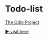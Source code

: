 # Todo-list
[The Odin Project](https://www.theodinproject.com/lessons/node-path-javascript-todo-list)

[:arrow_forward: visit here](https://andrij-kolomijec.github.io/Todo-list/)

